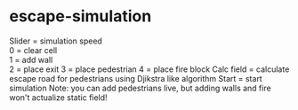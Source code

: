 # escape-simulation
Slider = simulation speed<br />
0 = clear cell<br />
1 = add wall<br />
2 = place exit
3 = place pedestrian
4 = place fire block
Calc field = calculate escape road for pedestrians using Djikstra like algorithm
Start = start simulation
Note: you can add pedestrians live, but adding walls and fire won't actualize static field!
